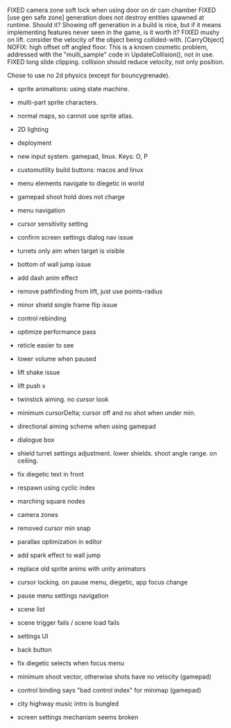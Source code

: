 

FIXED camera zone soft lock when using door on dr cain chamber
FIXED [use gen safe zone] generation does not destroy entities spawned at runtime. Should it? Showing off generation in a build is nice, but if it means implementing features never seen in the game, is it worth it?
FIXED mushy on lift. consider the velocity of the object being collided-with. [CarryObject]
NOFIX: high offset off angled floor. This is a known cosmetic problem, addressed with the "multi_sample" code in UpdateCollision(), not in use.
FIXED long slide clipping. collision should reduce velocity, not only position.

Chose to use no 2d physics (except for bouncygrenade).
+ sprite animations: using state machine.
+ multi-part sprite characters.
+ normal maps, so cannot use sprite atlas.
+ 2D lighting
+ deployment

+ new input system. gamepad, linux. Keys: O, P
+ customutility build buttons: macos and linux
+ menu elements navigate to diegetic in world
+ gamepad shoot hold does not charge
+ menu navigation
+ cursor sensitivity setting
+ confirm screen settings dialog nav issue

+ turrets only aim when target is visible
+ bottom of wall jump issue
+ add dash anim effect
+ remove pathfinding from lift, just use points-radius
+ minor shield single frame flip issue
+ control rebinding
+ optimize performance pass
+ reticle easier to see
+ lower volume when paused

+ lift shake issue
+ lift push x

+ twinstick aiming. no cursor look
+ minimum cursorDelta; cursor off and no shot when under min.
+ directional aiming scheme when using gamepad

+ dialogue box
+ shield turret settings adjustment. lower shields. shoot angle range. on ceiling.
+ fix diegetic text in front
+ respawn using cyclic index
+ marching square nodes

+ camera zones
+ removed cursor min snap
+ parallax optimization in editor
+ add spark effect to wall jump
+ replace old sprite anims with unity animators

+ cursor locking. on pause menu, diegetic, app focus change
+ pause menu settings navigation
+ scene list
+ scene trigger fails / scene load fails
+ settings UI
+ back button
+ fix diegetic selects when focus menu
+ minimum shoot vector, otherwise shots have no velocity (gamepad)
+ control binding says "bad control index" for minimap (gamepad)
+ city highway music intro is bungled
+ screen settings mechanism seems broken
